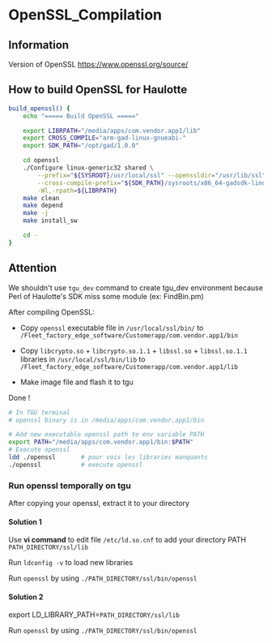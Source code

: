 # OpenSSL_Compilation

## Information

Version of OpenSSL
<https://www.openssl.org/source/>

## How to build OpenSSL for Haulotte

```bash
build_openssl() {
    echo "===== Build OpenSSL ====="

    export LIBRPATH="/media/apps/com.vendor.app1/lib"
    export CROSS_COMPILE="arm-gad-linux-gnueabi-"
    export SDK_PATH="/opt/gad/1.0.0"

    cd openssl
    ./Configure linux-generic32 shared \
        --prefix="${SYSROOT}/usr/local/ssl" --openssldir="/usr/lib/ssl" \
        --cross-compile-prefix="${SDK_PATH}/sysroots/x86_64-gadsdk-linux/usr/bin/arm-gad-linux-gnueabi/${CROSS_COMPILE}" \
        -Wl,-rpath=${LIBRPATH}
    make clean
    make depend
    make -j
    make install_sw

    cd -
}
```

## Attention

We shouldn't use `tgu_dev` command to create tgu_dev environment because Perl of Haulotte's SDK miss some module (ex: FindBin.pm)

After compiling OpenSSL:

- Copy `openssl` executable file in `/usr/local/ssl/bin/` to `/Fleet_factory_edge_software/Customerapp/com.vendor.app1/bin`

- Copy `libcrypto.so` + `libcrypto.so.1.1` + `libssl.so` + `libssl.so.1.1` libraries in `/usr/local/ssl/bin/lib` to `/Fleet_factory_edge_software/Customerapp/com.vendor.app1/lib`

- Make image file and flash it to tgu

Done !

```bash
# In TGU terminal
# openssl binary is in /media/apps/com.vendor.app1/bin

# Add new executable openssl path to env variable PATH
export PATH="/media/apps/com.vendor.app1/bin:$PATH"
# Execute openssl
ldd ./openssl       # pour vois les libraries manquants
./openssl           # execute openssl
```

### Run openssl temporally on tgu

After copying your openssl, extract it to your directory

#### Solution 1

Use **vi command** to edit file `/etc/ld.so.cnf` to add your directory PATH `PATH_DIRECTORY/ssl/lib`

Run `ldconfig -v` to load new libraries

Run `openssl` by using `./PATH_DIRECTORY/ssl/bin/openssl`

#### Solution 2

export LD_LIBRARY_PATH=`PATH_DIRECTORY/ssl/lib`

Run `openssl` by using `./PATH_DIRECTORY/ssl/bin/openssl`